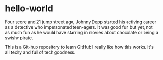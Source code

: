 # hello-world
Four score and 21 jump street ago, Johnny Depp started his activing career as a detective who impersonated teen-agers.  It was good fun but yet, not as much fun as he would have starring in movies about chocolate or being a swishy pirate.

This is a Git-hub repository to learn GitHub
I really like how this works.  It's all techy and full of tech goodness.
